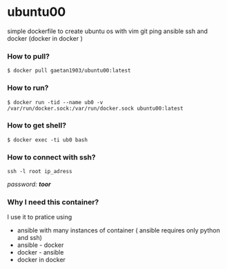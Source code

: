 # ubuntu00
simple dockerfile to create ubuntu os with vim git ping ansible ssh and docker (docker in docker )


### How to pull?

`$ docker pull gaetan1903/ubuntu00:latest`

### How to run? 

`$ docker run -tid --name ub0 -v /var/run/docker.sock:/var/run/docker.sock ubuntu00:latest`

### How to get shell?

`$ docker exec -ti ub0 bash`

### How to connect with ssh?

`ssh -l root ip_adress `

*password:* ***toor*** 


### Why I need this container? 

I use it to pratice using 

  * ansible with many instances of container ( ansible requires only python and ssh)
  * ansible - docker
  * docker - ansible
  * docker in docker 

